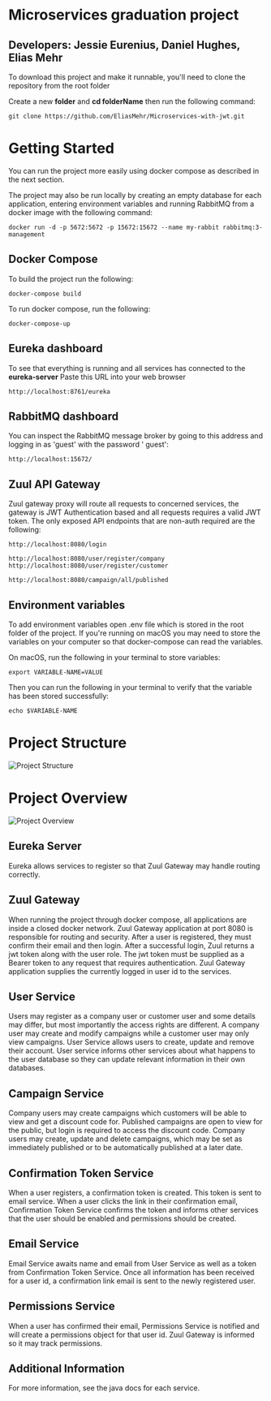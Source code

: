 # Microservices graduation project

## Developers: Jessie Eurenius, Daniel Hughes, Elias Mehr

To download this project and make it runnable, you'll need to clone the repository from the root folder

Create a new **folder** and **cd folderName**
then run the following command:

```
git clone https://github.com/EliasMehr/Microservices-with-jwt.git
```

# Getting Started

You can run the project more easily using docker compose as described in the next section.

The project may also be run locally by creating an empty database for each application, entering environment variables
and running RabbitMQ from a docker image with the following command:

```
docker run -d -p 5672:5672 -p 15672:15672 --name my-rabbit rabbitmq:3-management
```

## Docker Compose

To build the project run the following:

```
docker-compose build
```

To run docker compose, run the following:

```
docker-compose-up
```

## Eureka dashboard

To see that everything is running and all services has connected to the **eureka-server**
Paste this URL into your web browser

```
http://localhost:8761/eureka
```

## RabbitMQ dashboard

You can inspect the RabbitMQ message broker by going to this address and logging in as 'guest' with the password '
guest':

```
http://localhost:15672/
```

## Zuul API Gateway

Zuul gateway proxy will route all requests to concerned services, the gateway is JWT Authentication based and all
requests requires a valid JWT token. The only exposed API endpoints that are non-auth required are the following:

```
http://localhost:8080/login
```

```
http://localhost:8080/user/register/company
http://localhost:8080/user/register/customer
```

```
http://localhost:8080/campaign/all/published
```

## Environment variables

To add environment variables open .env file which is stored in the root folder of the project. If you're running on
macOS you may need to store the variables on your computer so that docker-compose can read the variables.

On macOS, run the following in your terminal to store variables:

```
export VARIABLE-NAME=VALUE
```

Then you can run the following in your terminal to verify that the variable has been stored successfully:

```
echo $VARIABLE-NAME
```

# Project Structure

![Project Structure](https://i.imgur.com/RCBCLYf.png)

# Project Overview

![Project Overview](https://i.imgur.com/v6eIXzu.png)

## Eureka Server

Eureka allows services to register so that Zuul Gateway may handle routing correctly.

## Zuul Gateway

When running the project through docker compose, all applications are inside a closed docker network. Zuul Gateway
application at port 8080 is responsible for routing and security. After a user is registered, they must confirm their
email and then login. After a successful login, Zuul returns a jwt token along with the user role. The jwt token must be
supplied as a Bearer token to any request that requires authentication. Zuul Gateway application supplies the currently
logged in user id to the services.

## User Service

Users may register as a company user or customer user and some details may differ, but most importantly the access
rights are different. A company user may create and modify campaigns while a customer user may only view campaigns. User
Service allows users to create, update and remove their account. User service informs other services about what happens
to the user database so they can update relevant information in their own databases.

## Campaign Service

Company users may create campaigns which customers will be able to view and get a discount code for. Published campaigns
are open to view for the public, but login is required to access the discount code. Company users may create, update and
delete campaigns, which may be set as immediately published or to be automatically published at a later date.

## Confirmation Token Service

When a user registers, a confirmation token is created. This token is sent to email service. When a user clicks the link
in their confirmation email, Confirmation Token Service confirms the token and informs other services that the user
should be enabled and permissions should be created.

## Email Service

Email Service awaits name and email from User Service as well as a token from Confirmation Token Service. Once all
information has been received for a user id, a confirmation link email is sent to the newly registered user.

## Permissions Service

When a user has confirmed their email, Permissions Service is notified and will create a permissions object for that
user id. Zuul Gateway is informed so it may track permissions.

## Additional Information

For more information, see the java docs for each service.
